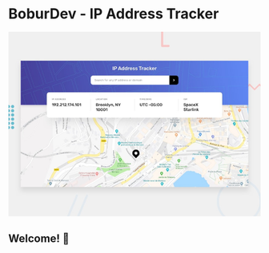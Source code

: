 # BoburDev - IP Address Tracker

![Design preview for the IP Address Tracker coding challenge](./design/desktop-preview.jpg)

## Welcome! 👋
